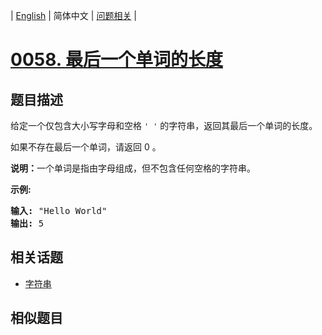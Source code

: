 
| [English](README_EN.md) | 简体中文 | [问题相关](QUESTION.md) |
# [0058. 最后一个单词的长度](https://leetcode-cn.com/problems/length-of-last-word/)
## 题目描述
<p>给定一个仅包含大小写字母和空格&nbsp;<code>&#39; &#39;</code>&nbsp;的字符串，返回其最后一个单词的长度。</p>

<p>如果不存在最后一个单词，请返回 0&nbsp;。</p>

<p><strong>说明：</strong>一个单词是指由字母组成，但不包含任何空格的字符串。</p>

<p><strong>示例:</strong></p>

<pre><strong>输入:</strong> &quot;Hello World&quot;
<strong>输出:</strong> 5
</pre>

## 相关话题
- [字符串](https://leetcode-cn.com/tag/string)
## 相似题目

